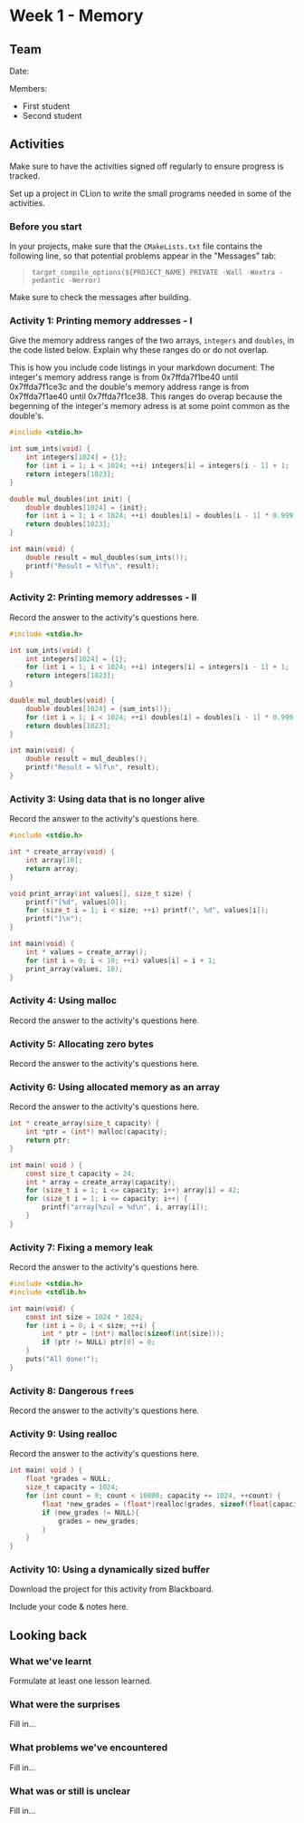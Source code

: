 # Week 1 - Memory

## Team

Date:

Members:
- First student
- Second student

## Activities

Make sure to have the activities signed off regularly to ensure progress is tracked.

Set up a project in CLion to write the small programs needed in some of the activities.

### Before you start

In your projects, make sure that the `CMakeLists.txt` file contains the following line, so that potential problems appear in the "Messages" tab:

> ```text
> target_compile_options(${PROJECT_NAME} PRIVATE -Wall -Wextra -pedantic -Werror)
> ```

Make sure to check the messages after building.

### Activity 1: Printing memory addresses - I

Give the memory address ranges of the two arrays, `integers` and `doubles`, in the code listed below.
Explain why these ranges do or do not overlap.

This is how you include code listings in your markdown document:
The integer's memory address range is from 0x7ffda7f1be40 until 0x7ffda7f1ce3c and the double's memory address range is from 0x7ffda7f1ae40 until 0x7ffda7f1ce38.
This ranges do overap because the begenning of the integer's memory adress is at some point common as the double's.
```C
#include <stdio.h>

int sum_ints(void) {
	int integers[1024] = {1};
	for (int i = 1; i < 1024; ++i) integers[i] = integers[i - 1] + 1;
	return integers[1023];
}

double mul_doubles(int init) {
	double doubles[1024] = {init};
	for (int i = 1; i < 1024; ++i) doubles[i] = doubles[i - 1] * 0.999;
	return doubles[1023];
}

int main(void) {
	double result = mul_doubles(sum_ints());
	printf("Result = %lf\n", result);
}
```

### Activity 2: Printing memory addresses - II

Record the answer to the activity's questions here.

```C
#include <stdio.h>

int sum_ints(void) {
	int integers[1024] = {1};
	for (int i = 1; i < 1024; ++i) integers[i] = integers[i - 1] + 1;
	return integers[1023];
}

double mul_doubles(void) {
	double doubles[1024] = {sum_ints()};
	for (int i = 1; i < 1024; ++i) doubles[i] = doubles[i - 1] * 0.999;
	return doubles[1023];
}

int main(void) {
	double result = mul_doubles();
	printf("Result = %lf\n", result);
}
```


### Activity 3: Using data that is no longer alive

Record the answer to the activity's questions here.

```c
#include <stdio.h>

int * create_array(void) {
	int array[10];
	return array;
}

void print_array(int values[], size_t size) {
	printf("[%d", values[0]);
	for (size_t i = 1; i < size; ++i) printf(", %d", values[i]);
	printf("]\n");
}

int main(void) {
	int * values = create_array();
	for (int i = 0; i < 10; ++i) values[i] = i + 1;
	print_array(values, 10);
}
```

### Activity 4: Using malloc

Record the answer to the activity's questions here.

### Activity 5: Allocating zero bytes

Record the answer to the activity's questions here.

### Activity 6: Using allocated memory as an array

Record the answer to the activity's questions here.

```c
int * create_array(size_t capacity) {
	int *ptr = (int*) malloc(capacity);
	return ptr;
}

int main( void ) {
	const size_t capacity = 24;
	int * array = create_array(capacity);
	for (size_t i = 1; i <= capacity; i++) array[i] = 42;
	for (size_t i = 1; i <= capacity; i++) {
		printf("array[%zu] = %d\n", i, array[i]);
	}
}
```

### Activity 7: Fixing a memory leak

Record the answer to the activity's questions here.

```c
#include <stdio.h>
#include <stdlib.h>

int main(void) {
	const int size = 1024 * 1024;
	for (int i = 0; i < size; ++i) {
		int * ptr = (int*) malloc(sizeof(int[size]));
		if (ptr != NULL) ptr[0] = 0;
	}
	puts("All done!");
}
```

### Activity 8: Dangerous `free`s

Record the answer to the activity's questions here.

### Activity 9: Using realloc

Record the answer to the activity's questions here.

```c
int main( void ) {
	float *grades = NULL;
	size_t capacity = 1024;
	for (int count = 0; count < 10000; capacity += 1024, ++count) {
		float *new_grades = (float*)realloc(grades, sizeof(float[capacity]));
		if (new_grades != NULL){
			grades = new_grades;
		}
	}
}
```

### Activity 10: Using a dynamically sized buffer

Download the project for this activity from Blackboard.

Include your code & notes here.

## Looking back

### What we've learnt

Formulate at least one lesson learned.

### What were the surprises

Fill in...

### What problems we've encountered

Fill in...

### What was or still is unclear

Fill in...


